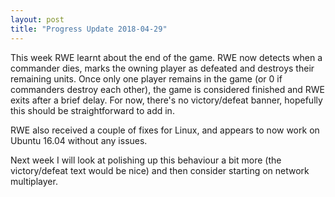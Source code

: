```yaml
---
layout: post
title: "Progress Update 2018-04-29"
---
```


This week RWE learnt about the end of the game. RWE now detects when a commander dies, marks the owning player as defeated and destroys their remaining units. Once only one player remains in the game (or 0 if commanders destroy each other), the game is considered finished and RWE exits after a brief delay. For now, there's no victory/defeat banner, hopefully this should be straightforward to add in.

RWE also received a couple of fixes for Linux, and appears to now work on Ubuntu 16.04 without any issues.

Next week I will look at polishing up this behaviour a bit more (the victory/defeat text would be nice) and then consider starting on network multiplayer.
